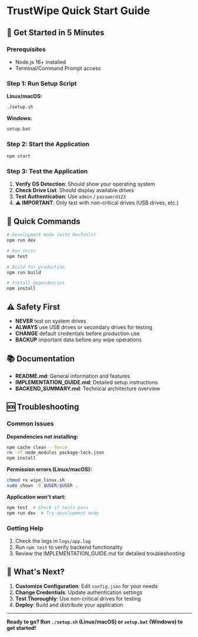 # TrustWipe Quick Start Guide

## 🚀 Get Started in 5 Minutes

### Prerequisites
- Node.js 16+ installed
- Terminal/Command Prompt access

### Step 1: Run Setup Script

**Linux/macOS:**
```bash
./setup.sh
```

**Windows:**
```cmd
setup.bat
```

### Step 2: Start the Application

```bash
npm start
```

### Step 3: Test the Application

1. **Verify OS Detection**: Should show your operating system
2. **Check Drive List**: Should display available drives
3. **Test Authentication**: Use `admin` / `password123`
4. **⚠️ IMPORTANT**: Only test with non-critical drives (USB drives, etc.)

## 🔧 Quick Commands

```bash
# Development mode (with DevTools)
npm run dev

# Run tests
npm test

# Build for production
npm run build

# Install dependencies
npm install
```

## ⚠️ Safety First

- **NEVER** test on system drives
- **ALWAYS** use USB drives or secondary drives for testing
- **CHANGE** default credentials before production use
- **BACKUP** important data before any wipe operations

## 📚 Documentation

- **README.md**: General information and features
- **IMPLEMENTATION_GUIDE.md**: Detailed setup instructions
- **BACKEND_SUMMARY.md**: Technical architecture overview

## 🆘 Troubleshooting

### Common Issues

**Dependencies not installing:**
```bash
npm cache clean --force
rm -rf node_modules package-lock.json
npm install
```

**Permission errors (Linux/macOS):**
```bash
chmod +x wipe_linux.sh
sudo chown -R $USER:$USER .
```

**Application won't start:**
```bash
npm test  # Check if tests pass
npm run dev  # Try development mode
```

### Getting Help

1. Check the logs in `logs/app.log`
2. Run `npm test` to verify backend functionality
3. Review the IMPLEMENTATION_GUIDE.md for detailed troubleshooting

## 🎯 What's Next?

1. **Customize Configuration**: Edit `config.json` for your needs
2. **Change Credentials**: Update authentication settings
3. **Test Thoroughly**: Use non-critical drives for testing
4. **Deploy**: Build and distribute your application

---

**Ready to go? Run `./setup.sh` (Linux/macOS) or `setup.bat` (Windows) to get started!**
